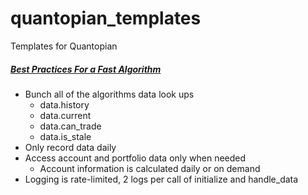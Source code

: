 # quantopian_templates
Templates for Quantopian

##### [Best Practices For a Fast Algorithm](https://www.quantopian.com/help)
* Bunch all of the algorithms data look ups
  * data.history
  * data.current
  * data.can_trade
  * data.is_stale
* Only record data daily
* Access account and portfolio data only when needed
  * Account information is calculated daily or on demand
* Logging is rate-limited, 2 logs per call of initialize and handle_data
